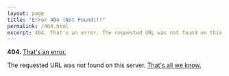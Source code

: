 ```yaml
---
layout: page
title: "Error 404 (Not Found)!!"
permalink: /404.html
excerpt: 404. That's an error. The requested URL was not found on this server.
---
```

<b>404.</b>
<ins>That's an error.</ins>

The requested URL was not found on this server.
<ins>That's all we know.</ins>
